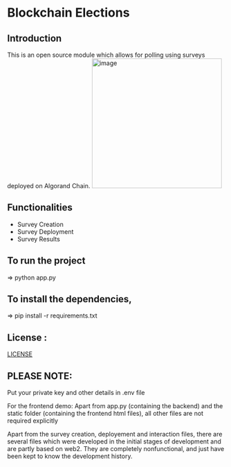 # Blockchain Elections

## Introduction
This is an open source module which allows for polling using surveys deployed on Algorand Chain.
<img src="https://github.com/user-attachments/assets/6173708e-750f-47ff-94d9-15c0000130d3" alt="image" width="300"/>


## Functionalities
* Survey Creation
* Survey Deployment
* Survey Results

## To run the project
=> python app.py

## To install the dependencies,
=> pip install -r requirements.txt

## License :
[LICENSE](./LICENSE)

## PLEASE NOTE:
Put your private key and other details in .env file

For the frontend demo:
Apart from app.py (containing the backend) and the static folder (containing the frontend html files), all other files are not required explicitly

Apart from the survey creation, deployement and interaction files, there are several files which were developed in the initial stages of development and are partly based on web2. They are completely nonfunctional, and just have been kept to know the development history.
